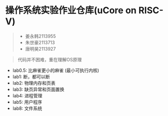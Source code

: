 # 操作系统实验作业仓库(uCore on RISC-V)
>- 姜永韩2113955
>- 朱世豪2113713
>- 唐明昊2113927  

> 代码并不困难，重在理解OS原理

- lab0.5: 比麻雀更小的麻雀 (最小可执行内核)
- lab1: 断，都可以断
- lab2: 物理内存和页表
- lab3: 缺页异常和页面置换
- lab4: 进程管理
- lab5: 用户程序
- lab8: 文件系统